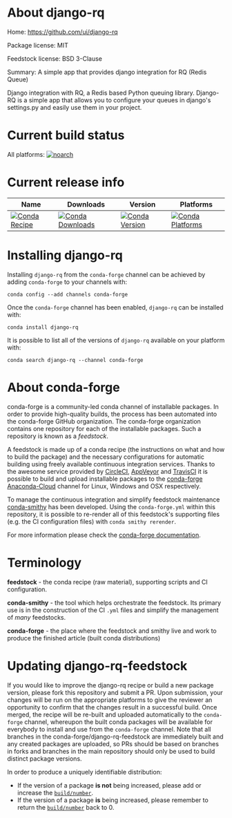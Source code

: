 About django-rq
===============

Home: https://github.com/ui/django-rq

Package license: MIT

Feedstock license: BSD 3-Clause

Summary: A simple app that provides django integration for RQ (Redis Queue)

Django integration with RQ, a Redis based Python queuing library. Django-RQ
is a simple app that allows you to configure your queues in django's settings.py
and easily use them in your project.


Current build status
====================

All platforms:
[![noarch](https://img.shields.io/circleci/project/github/conda-forge/django-rq-feedstock/master.svg?label=noarch)](https://circleci.com/gh/conda-forge/django-rq-feedstock)

Current release info
====================

| Name | Downloads | Version | Platforms |
| --- | --- | --- | --- |
| [![Conda Recipe](https://img.shields.io/badge/recipe-django--rq-green.svg)](https://anaconda.org/conda-forge/django-rq) | [![Conda Downloads](https://img.shields.io/conda/dn/conda-forge/django-rq.svg)](https://anaconda.org/conda-forge/django-rq) | [![Conda Version](https://img.shields.io/conda/vn/conda-forge/django-rq.svg)](https://anaconda.org/conda-forge/django-rq) | [![Conda Platforms](https://img.shields.io/conda/pn/conda-forge/django-rq.svg)](https://anaconda.org/conda-forge/django-rq) |

Installing django-rq
====================

Installing `django-rq` from the `conda-forge` channel can be achieved by adding `conda-forge` to your channels with:

```
conda config --add channels conda-forge
```

Once the `conda-forge` channel has been enabled, `django-rq` can be installed with:

```
conda install django-rq
```

It is possible to list all of the versions of `django-rq` available on your platform with:

```
conda search django-rq --channel conda-forge
```


About conda-forge
=================

conda-forge is a community-led conda channel of installable packages.
In order to provide high-quality builds, the process has been automated into the
conda-forge GitHub organization. The conda-forge organization contains one repository
for each of the installable packages. Such a repository is known as a *feedstock*.

A feedstock is made up of a conda recipe (the instructions on what and how to build
the package) and the necessary configurations for automatic building using freely
available continuous integration services. Thanks to the awesome service provided by
[CircleCI](https://circleci.com/), [AppVeyor](http://www.appveyor.com/)
and [TravisCI](https://travis-ci.org/) it is possible to build and upload installable
packages to the [conda-forge](https://anaconda.org/conda-forge)
[Anaconda-Cloud](http://docs.anaconda.org/) channel for Linux, Windows and OSX respectively.

To manage the continuous integration and simplify feedstock maintenance
[conda-smithy](http://github.com/conda-forge/conda-smithy) has been developed.
Using the ``conda-forge.yml`` within this repository, it is possible to re-render all of
this feedstock's supporting files (e.g. the CI configuration files) with ``conda smithy rerender``.

For more information please check the [conda-forge documentation](https://conda-forge.org/docs/).

Terminology
===========

**feedstock** - the conda recipe (raw material), supporting scripts and CI configuration.

**conda-smithy** - the tool which helps orchestrate the feedstock.
                   Its primary use is in the construction of the CI ``.yml`` files
                   and simplify the management of *many* feedstocks.

**conda-forge** - the place where the feedstock and smithy live and work to
                  produce the finished article (built conda distributions)


Updating django-rq-feedstock
============================

If you would like to improve the django-rq recipe or build a new
package version, please fork this repository and submit a PR. Upon submission,
your changes will be run on the appropriate platforms to give the reviewer an
opportunity to confirm that the changes result in a successful build. Once
merged, the recipe will be re-built and uploaded automatically to the
`conda-forge` channel, whereupon the built conda packages will be available for
everybody to install and use from the `conda-forge` channel.
Note that all branches in the conda-forge/django-rq-feedstock are
immediately built and any created packages are uploaded, so PRs should be based
on branches in forks and branches in the main repository should only be used to
build distinct package versions.

In order to produce a uniquely identifiable distribution:
 * If the version of a package **is not** being increased, please add or increase
   the [``build/number``](http://conda.pydata.org/docs/building/meta-yaml.html#build-number-and-string).
 * If the version of a package **is** being increased, please remember to return
   the [``build/number``](http://conda.pydata.org/docs/building/meta-yaml.html#build-number-and-string)
   back to 0.